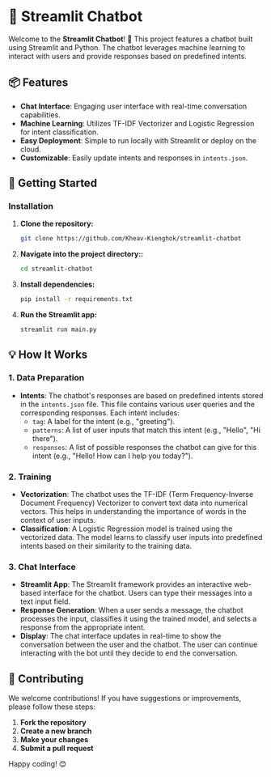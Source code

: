 # 🤖 Streamlit Chatbot

Welcome to the **Streamlit Chatbot**! 🚀 This project features a chatbot built using Streamlit and Python. The chatbot leverages machine learning to interact with users and provide responses based on predefined intents.

## 📦 Features

- **Chat Interface**: Engaging user interface with real-time conversation capabilities.
- **Machine Learning**: Utilizes TF-IDF Vectorizer and Logistic Regression for intent classification.
- **Easy Deployment**: Simple to run locally with Streamlit or deploy on the cloud.
- **Customizable**: Easily update intents and responses in `intents.json`.

## 🚀 Getting Started


### Installation

1. **Clone the repository:**

   ```bash
   git clone https://github.com/Kheav-Kienghok/streamlit-chatbot

2. **Navigate into the project directory::**
   
   ```bash
   cd streamlit-chatbot

2. **Install dependencies:**

    ```bash
    pip install -r requirements.txt

3. **Run the Streamlit app:**

    ```bash
    streamlit run main.py

## 💡 How It Works

### 1. Data Preparation
- **Intents**: The chatbot's responses are based on predefined intents stored in the `intents.json` file. This file contains various user queries and the corresponding responses. Each intent includes:
  - `tag`: A label for the intent (e.g., "greeting").
  - `patterns`: A list of user inputs that match this intent (e.g., "Hello", "Hi there").
  - `responses`: A list of possible responses the chatbot can give for this intent (e.g., "Hello! How can I help you today?").

### 2. Training
- **Vectorization**: The chatbot uses the TF-IDF (Term Frequency-Inverse Document Frequency) Vectorizer to convert text data into numerical vectors. This helps in understanding the importance of words in the context of user inputs.
- **Classification**: A Logistic Regression model is trained using the vectorized data. The model learns to classify user inputs into predefined intents based on their similarity to the training data.

### 3. Chat Interface
- **Streamlit App**: The Streamlit framework provides an interactive web-based interface for the chatbot. Users can type their messages into a text input field.
- **Response Generation**: When a user sends a message, the chatbot processes the input, classifies it using the trained model, and selects a response from the appropriate intent.
- **Display**: The chat interface updates in real-time to show the conversation between the user and the chatbot. The user can continue interacting with the bot until they decide to end the conversation.

## 🤝 Contributing

We welcome contributions! If you have suggestions or improvements, please follow these steps:

1. **Fork the repository**
2. **Create a new branch**
3. **Make your changes**
4. **Submit a pull request**

Happy coding! 😊